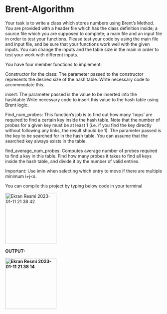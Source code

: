# Brent-Algorithm
Your task is to write a class which stores numbers using Brent’s Method. You are provided with a header file which has the class definition inside; a source file which you are supposed to complete; a main file and an input file in order to test your functions. Please test your code by using the main file and input file, and be sure that your functions work well with the given inputs. You can change the inputs and the table size in the main in order to test your work with different inputs.

You have four member functions to implement:

Constructor for the class: The parameter passed to the constructor represents the desired size of the hash table. Write necessary code to accommodate this.

insert: The parameter passed is the value to be inserted into the hashtable.Write necessary code to insert this value to the hash table using Brent logic.

Find_num_probes: This function’s job is to find out how many ‘hops’ are required to find a certain key inside the hash table. Note that the number of probes for a given key must be at least 1 (i.e. if you find the key directly without following any links, the result should be 1). The parameter passed is the key to be searched for in the hash table. You can assume that the searched key always exists in the table.

find_average_num_probes: Computes average number of probes required to find a key in this table. Find how many probes it takes to find all keys inside the hash table, and divide it by the number of valid entries.

Important: Use imin when selecting which entry to move if there are multiple minimum i+j<s.

You can compile this project by typing below code in your terminal

<img width="164" alt="Ekran Resmi 2023-01-11 21 38 42" src="https://user-images.githubusercontent.com/79373487/211914791-4f6acaaa-e31e-4c76-8f8c-b4f215ebe992.png">

<b>OUTPUT: 

<img width="164" alt="Ekran Resmi 2023-01-11 21 38 14" src="https://user-images.githubusercontent.com/79373487/211915043-5c94cd3b-4334-4d3b-bea8-903ea73c1ab5.png">
